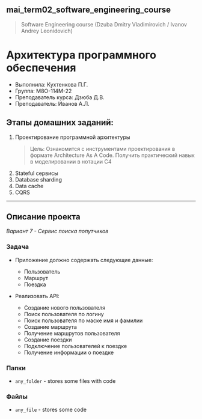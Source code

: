 ## mai_term02_software_engineering_course
> Software Engineering course (Dzuba Dmitry Vladimirovich / Ivanov Andrey Leonidovich)


# Архитектура программного обеспечения

* Выполнила: Кухтенкова П.Г.
* Группа: M8O-114M-22
* Преподаватель курса: Дзюба Д.В.
* Преподаватель: Иванов А.Л.

## Этапы домашних заданий:

1. Проектирование программной архитектуры
    > Цель: Ознакомится с инструментами проектирования в формате Architecture As A Code. Получить практический навык в моделировании в нотации C4
2. Stateful сервисы
3. Database sharding
4. Data cache
5. CQRS

---

## Описание проекта
*Вариант 7 - Сервис поиска попутчиков*	

### Задача

* Приложение должно содержать следующие данные:
    * Пользователь
    * Маршрут
    * Поездка

* Реализовать API:
    * Создание нового пользователя
    * Поиск пользователя по логину
    * Поиск пользователя по маске имя и фамилии
    * Создание маршрута
    * Получение маршрутов пользователя
    * Создание поездки
    * Подключение пользователей к поездке
    * Получение информации о поездке


### Папки

* `any_folder` - stores some files with code


### Файлы
* `any_file` - stores some code

